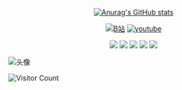 <div id="title" align=center>



[![Anurag's GitHub stats](https://github-readme-stats.vercel.app/api?username=kakisama0218&show_icons=true&theme=tokyonight)]([https://b23.tv/iEJTnPp](https://space.bilibili.com/32248707))

[![B站](https://img.shields.io/badge/b%E7%AB%99-%E6%BB%91%E7%A8%BD%E6%80%AAsama-blue)](https://space.bilibili.com/32248707)
[![youtube](https://img.shields.io/badge/Tiktok-%E7%A9%BA%E8%B0%83%E9%AD%94%E7%90%86%E6%B2%99-purple)](https://www.youtube.com/channel/UCey35Do4RGewqr-6EiaCJrg)

![](https://img.shields.io/badge/code-C#-blue)
![](https://img.shields.io/badge/Code-C-blue) 
![](https://img.shields.io/badge/讨厌-辣椒-yellow) 
![](https://img.shields.io/badge/性格-开朗-red) 
![](https://img.shields.io/badge/爱好-ACG-red)

</div>

![头像](image/头像.jpg)

![Visitor Count](https://profile-counter.glitch.me/kakisama0218/count.svg)

[github-sub-title:img]: https://readme-typing-svg.herokuapp.com?font=Segoe+Script&center=true&lines=kakisama0128.
